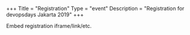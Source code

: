 +++
Title = "Registration"
Type = "event"
Description = "Registration for devopsdays Jakarta 2019"
+++

<div style="width:100%; text-align:left;">

Embed registration iframe/link/etc.
</div></div>
</div>
